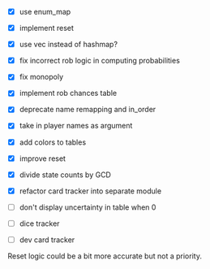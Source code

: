 - [x] use enum_map
- [x] implement reset
- [x] use vec instead of hashmap?
- [x] fix incorrect rob logic in computing probabilities
- [x] fix monopoly
- [x] implement rob chances table
- [x] deprecate name remapping and in_order
- [x] take in player names as argument
- [x] add colors to tables
- [x] improve reset
- [x] divide state counts by GCD
- [x] refactor card tracker into separate module
- [ ] don't display uncertainty in table when 0
- [ ] dice tracker
- [ ] dev card tracker



Reset logic could be a bit more accurate but not a priority.

